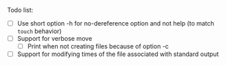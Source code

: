 Todo list:
- [ ] Use short option -h for no-dereference option and not help (to match `touch` behavior)
- [ ] Support for verbose move
  - [ ] Print when not creating files because of option -c
- [ ] Support for modifying times of the file associated with standard output